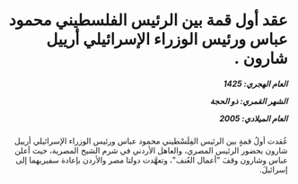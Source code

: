 <h1 dir="rtl">عقد أول قمة بين الرئيس الفلسطيني محمود عباس ورئيس الوزراء الإسرائيلي أرييل شارون .</h1>

<h5 dir="rtl">العام الهجري:  1425

الشهر القمري: ذو الحجة

العام الميلادي: 2005</h5>

<p dir="rtl">عُقدت أولُ قمةٍ بين الرئيس الفِلَسْطيني محمود عباس ورئيس الوزراء الإسرائيلي أرييل شارون بحضور الرئيس المصري، والعاهل الأردني في شرم الشيخ المصرية، حيث أعلن عباس وشارون وقفَ "أعمال العُنف"، وتعهَّدت دولتا مصر والأردن بإعادة سفيريهما إلى إسرائيلَ.</p></br>

